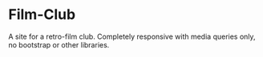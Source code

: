 # Film-Club
A site for a retro-film club. Completely responsive with media queries only, no bootstrap or other libraries. 
